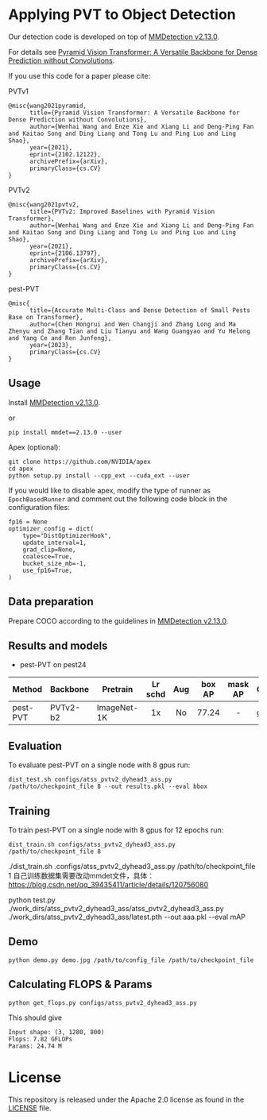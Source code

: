 # Applying PVT to Object Detection

Our detection code is developed on top of [MMDetection v2.13.0](https://github.com/open-mmlab/mmdetection/tree/v2.13.0).

For details see [Pyramid Vision Transformer: A Versatile Backbone for Dense Prediction without Convolutions](https://arxiv.org/pdf/2102.12122.pdf). 

If you use this code for a paper please cite:

PVTv1
```
@misc{wang2021pyramid,
      title={Pyramid Vision Transformer: A Versatile Backbone for Dense Prediction without Convolutions}, 
      author={Wenhai Wang and Enze Xie and Xiang Li and Deng-Ping Fan and Kaitao Song and Ding Liang and Tong Lu and Ping Luo and Ling Shao},
      year={2021},
      eprint={2102.12122},
      archivePrefix={arXiv},
      primaryClass={cs.CV}
}
```

PVTv2
```
@misc{wang2021pvtv2,
      title={PVTv2: Improved Baselines with Pyramid Vision Transformer}, 
      author={Wenhai Wang and Enze Xie and Xiang Li and Deng-Ping Fan and Kaitao Song and Ding Liang and Tong Lu and Ping Luo and Ling Shao},
      year={2021},
      eprint={2106.13797},
      archivePrefix={arXiv},
      primaryClass={cs.CV}
}
```

pest-PVT
```
@misc{
      title={Accurate Multi-Class and Dense Detection of Small Pests Base on Transformer}, 
      author={Chen Hongrui and Wen Changji and Zhang Long and Ma Zhenyu and Zhang Tian and Liu Tianyu and Wang Guangyao and Yu Helong and Yang Ce and Ren Junfeng},
      year={2023},
      primaryClass={cs.CV}
}
```


## Usage

Install [MMDetection v2.13.0](https://github.com/open-mmlab/mmdetection/tree/v2.13.0).

or

```
pip install mmdet==2.13.0 --user
```

Apex (optional):
```
git clone https://github.com/NVIDIA/apex
cd apex
python setup.py install --cpp_ext --cuda_ext --user
```

If you would like to disable apex, modify the type of runner as `EpochBasedRunner` and comment out the following code block in the configuration files:
```
fp16 = None
optimizer_config = dict(
    type="DistOptimizerHook",
    update_interval=1,
    grad_clip=None,
    coalesce=True,
    bucket_size_mb=-1,
    use_fp16=True,
)
```

## Data preparation

Prepare COCO according to the guidelines in [MMDetection v2.13.0](https://github.com/open-mmlab/mmdetection/tree/v2.13.0).


## Results and models

- pest-PVT on pest24


| Method     | Backbone | Pretrain    | Lr schd | Aug | box AP | mask AP | Config                                               | Download |
|------------|----------|-------------|:-------:|:---:|:------:|:-------:|------------------------------------------------------|----------|
| pest-PVT  | PVTv2-b2 | ImageNet-1K |    1x   |  No |  77.24  |    -    | [config](configs/atss_pvtv2_dyhead3_ass.py) | Uploading soon


## Evaluation
To evaluate pest-PVT on a single node with 8 gpus run:
```
dist_test.sh configs/atss_pvtv2_dyhead3_ass.py /path/to/checkpoint_file 8 --out results.pkl --eval bbox
```

## Training
To train pest-PVT on a single node with 8 gpus for 12 epochs run:

```
dist_train.sh configs/atss_pvtv2_dyhead3_ass.py /path/to/checkpoint_file 8
```
./dist_train.sh .configs/atss_pvtv2_dyhead3_ass.py /path/to/checkpoint_file 1
自己训练数据集需要改动mmdet文件，具体：https://blog.csdn.net/qq_39435411/article/details/120756080

python test.py ./work_dirs/atss_pvtv2_dyhead3_ass/atss_pvtv2_dyhead3_ass.py ./work_dirs/atss_pvtv2_dyhead3_ass/latest.pth --out aaa.pkl --eval mAP

## Demo
```
python demo.py demo.jpg /path/to/config_file /path/to/checkpoint_file
```


## Calculating FLOPS & Params

```
python get_flops.py configs/atss_pvtv2_dyhead3_ass.py
```
This should give
```
Input shape: (3, 1280, 800)
Flops: 7.82 GFLOPs
Params: 24.74 M
```

# License
This repository is released under the Apache 2.0 license as found in the [LICENSE](LICENSE) file.
